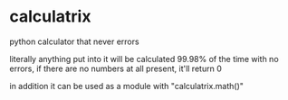 # calculatrix
python calculator that never errors

literally anything put into it will be calculated 99.98% of the time with no errors, if there are no numbers at all present, it'll return 0

in addition it can be used as a module with "calculatrix.math()"
